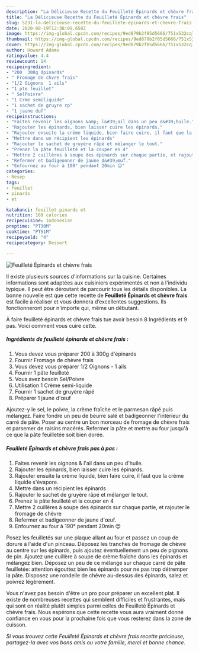 ```yaml
---
description: "La Délicieuse Recette du Feuilleté Épinards et chèvre frais"
title: "La Délicieuse Recette du Feuilleté Épinards et chèvre frais"
slug: 5231-la-delicieuse-recette-du-feuillete-epinards-et-chevre-frais
date: 2020-08-19T12:38:09.658Z
image: https://img-global.cpcdn.com/recipes/9ed879b2f85d5666/751x532cq70/feuillete-epinards-et-chevre-frais-photo-principale-de-la-recette.jpg
thumbnail: https://img-global.cpcdn.com/recipes/9ed879b2f85d5666/751x532cq70/feuillete-epinards-et-chevre-frais-photo-principale-de-la-recette.jpg
cover: https://img-global.cpcdn.com/recipes/9ed879b2f85d5666/751x532cq70/feuillete-epinards-et-chevre-frais-photo-principale-de-la-recette.jpg
author: Howard Adams
ratingvalue: 4.4
reviewcount: 14
recipeingredient:
- "200  300g dpinards"
- " Fromage de chvre frais"
- "1/2 Oignons  1 ails"
- "1 pte feuillet"
- " SelPoivre"
- "1 Crme semiliquide"
- "1 sachet de gruyre rp"
- "1 jaune duf"
recipeinstructions:
- "Faites revenir les oignons &amp; l&#39;ail dans un peu d&#39;huile."
- "Rajouter les épinards, bien laisser cuire les épinards."
- "Rajouter ensuite la crème liquide, bien faire cuire, il faut que la crème liquide s&#39;évapore."
- "Mettre dans un récipient les épinards"
- "Rajouter le sachet de gruyère râpé et mélanger le tout."
- "Prenez la pâte feuilleté et la couper en 4"
- "Mettre 2 cuillères à soupe des épinards sur chaque partie, et rajouter le fromage de chèvre"
- "Refermer et badigeonner de jaune d&#39;œuf."
- "Enfournez au four à 190° pendant 20min 😊"
categories:
- Resep
tags:
- feuillet
- pinards
- et

katakunci: feuillet pinards et 
nutrition: 169 calories
recipecuisine: Indonesian
preptime: "PT30M"
cooktime: "PT51M"
recipeyield: "4"
recipecategory: Dessert

---
```



![Feuilleté Épinards et chèvre frais](https://img-global.cpcdn.com/recipes/9ed879b2f85d5666/751x532cq70/feuillete-epinards-et-chevre-frais-photo-principale-de-la-recette.jpg)

Il existe plusieurs sources d'informations sur la cuisine. Certaines informations sont adaptées aux cuisiniers expérimentés et non à l'individu typique. Il peut être déroutant de parcourir tous les détails disponibles. La bonne nouvelle est que cette recette de <strong> Feuilleté Épinards et chèvre frais </strong> est facile à réaliser et vous donnera d’excellentes suggestions. Ils fonctionneront pour n'importe qui, même un débutant.

<!--inarticleads1-->

À faire feuilleté épinards et chèvre frais tue avoir besoin 8 Ingrédients et 9 pas. Voici comment vous cuire cette.

##### Ingrédients de feuilleté épinards et chèvre frais :

1. Vous devez vous préparer 200 à 300g d&#39;épinards
1. Fournir  Fromage de chèvre frais
1. Vous devez vous préparer 1/2 Oignons - 1 ails
1. Fournir 1 pâte feuilleté
1. Vous avez besoin  Sel/Poivre
1. Utilisation 1 Crème semi-liquide
1. Fournir 1 sachet de gruyère râpé
1. Préparer 1 jaune d&#39;œuf


Ajoutez-y le sel, le poivre, la crème fraîche et le parmesan râpé puis mélangez. Faire fondre un peu de beurre salé et badigeonner l&#39;intérieur du carré de pâte. Poser au centre un bon morceau de fromage de chèvre frais et parsemer de raisins macérés. Refermer la pâte et mettre au four jusqu&#39;à ce que la pâte feuilletée soit bien dorée. 

<!--inarticleads2-->

##### Feuilleté Épinards et chèvre frais pas à pas :

1. Faites revenir les oignons &amp; l&#39;ail dans un peu d&#39;huile.
1. Rajouter les épinards, bien laisser cuire les épinards.
1. Rajouter ensuite la crème liquide, bien faire cuire, il faut que la crème liquide s&#39;évapore.
1. Mettre dans un récipient les épinards
1. Rajouter le sachet de gruyère râpé et mélanger le tout.
1. Prenez la pâte feuilleté et la couper en 4
1. Mettre 2 cuillères à soupe des épinards sur chaque partie, et rajouter le fromage de chèvre
1. Refermer et badigeonner de jaune d&#39;œuf.
1. Enfournez au four à 190° pendant 20min 😊


Posez les feuilletés sur une plaque allant au four et passez un coup de dorure à l&#39;aide d&#39;un pinceau. Déposez les tranches de fromage de chèvre au centre sur les épinards, puis ajoutez éventuellement un peu de pignons de pin. Ajoutez une cuillère à soupe de crème fraîche dans les épinards et mélangez bien. Déposez un peu de ce mélange sur chaque carré de pâte feuilletée: attention égouttez bien les épinards pour ne pas trop détremper la pâte. Disposez une rondelle de chèvre au-dessus des épinards, salez et poivrez légèrement. 

<!--inarticleads1-->

<p>
Vous n'avez pas besoin d'être un pro pour préparer un excellent plat. Il existe de nombreuses recettes qui semblent difficiles et frustrantes, mais qui sont en réalité plutôt simples parmi celles de Feuilleté Épinards et chèvre frais. Nous espérons que cette recette vous aura vraiment donné confiance en vous pour la prochaine fois que vous resterez dans la zone de cuisson.
</p>

<p>
<i>Si vous trouvez cette Feuilleté Épinards et chèvre frais recette précieuse, partagez-la avec vos bons amis ou votre famille, merci et bonne chance.</i>
</p>
